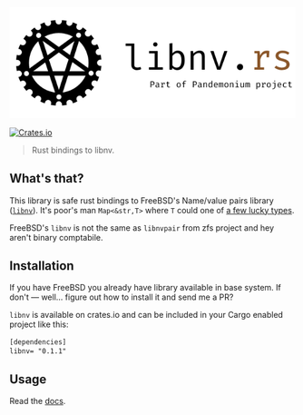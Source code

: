 ![libnv](libnv.png)

[![Crates.io](https://img.shields.io/crates/v/libnv.svg)](https://crates.io/crates/libnv)
> Rust bindings to libnv.

## What's that?
This library is safe rust bindings to FreeBSD's Name/value pairs library ([`libnv`](man)). It's poor's man `Map<&str,T>` where `T` could one of [a few lucky types](types).

FreeBSD's `libnv` is not the same as `libnvpair` from zfs project and hey aren't binary comptabile.

## Installation
If you have FreeBSD you already have library available in base system. If don't — well... figure out how to install it and send me a PR?

`libnv` is available on crates.io and can be included in your Cargo enabled project like this:

```
[dependencies]
libnv= "0.1.1"
```
## Usage
Read the [docs](https://docs.rs/libnv).


[man]: https://www.freebsd.org/cgi/man.cgi?query=nv
[types]: https://docs.rs/libnv/0.1.1/libnv/enum.NvType.html#variants
